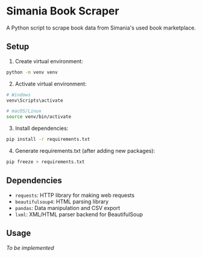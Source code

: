 # Simania Book Scraper

A Python script to scrape book data from Simania's used book marketplace.

## Setup

1. Create virtual environment:

```bash
python -m venv venv
```

2. Activate virtual environment:

```bash
# Windows
venv\Scripts\activate

# macOS/Linux
source venv/bin/activate
```

3. Install dependencies:

```bash
pip install -r requirements.txt
```

4. Generate requirements.txt (after adding new packages):

```bash
pip freeze > requirements.txt
```

## Dependencies

- `requests`: HTTP library for making web requests
- `beautifulsoup4`: HTML parsing library
- `pandas`: Data manipulation and CSV export
- `lxml`: XML/HTML parser backend for BeautifulSoup

## Usage

_To be implemented_

